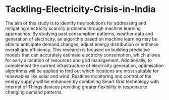 # Tackling-Electricity-Crisis-in-India
The aim of this study is to identify new solutions
for addressing and mitigating electricity scarcity problems through machine learning approaches. By
studying past consumption patterns, weather data and generation of electricity, an algorithm based on
machine learning may be able to anticipate demand changes, adjust energy distribution or enhance
overall grid efficiency. This research is focused on building predictive models that can accurately
estimate electricity consumption, which allows for early allocation of resources and grid management.
Additionally, to complement the current infrastructure of electricity generation, optimisation algorithms
will be applied to find out which locations are most suitable for renewables like solar and wind.
Realtime monitoring and control of the energy supply will be enhanced by combining Smart Grid
technology with Internet of Things devices providing greater flexibility in response to changing demand
patterns.

